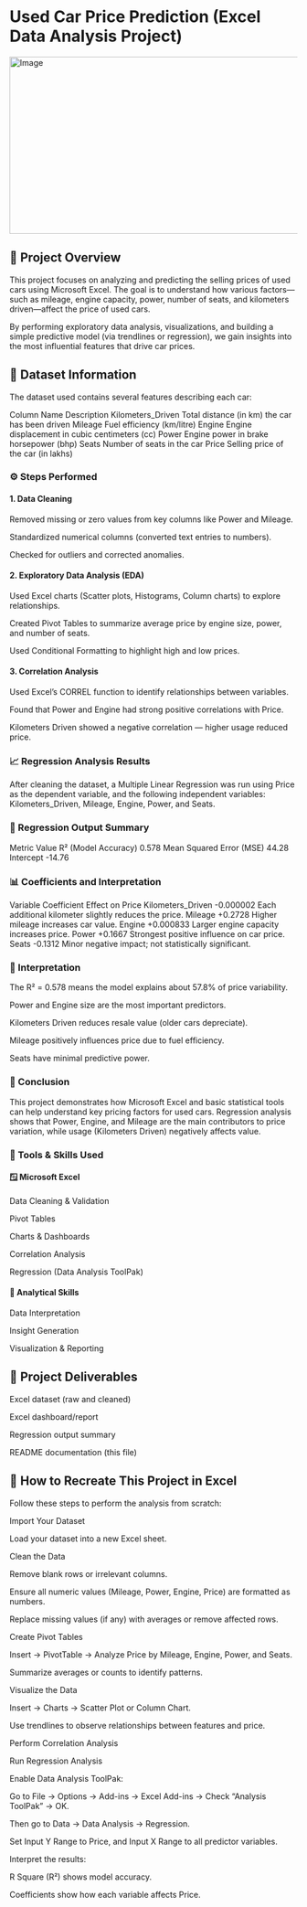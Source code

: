 # Used Car Price Prediction (Excel Data Analysis Project)

<img width="551" height="310" alt="Image" src="https://github.com/user-attachments/assets/6cdb5032-9942-4bbb-be54-fd6a354a5e31" />

## 📘 Project Overview

This project focuses on analyzing and predicting the selling prices of used cars using Microsoft Excel.
The goal is to understand how various factors—such as mileage, engine capacity, power, number of seats, and kilometers driven—affect the price of used cars.

By performing exploratory data analysis, visualizations, and building a simple predictive model (via trendlines or regression), we gain insights into the most influential features that drive car prices.

## 🧾 Dataset Information

The dataset used contains several features describing each car:

Column Name	Description
Kilometers_Driven	Total distance (in km) the car has been driven
Mileage	Fuel efficiency (km/litre)
Engine	Engine displacement in cubic centimeters (cc)
Power	Engine power in brake horsepower (bhp)
Seats	Number of seats in the car
Price	Selling price of the car (in lakhs)
### ⚙️ Steps Performed
#### 1. Data Cleaning

Removed missing or zero values from key columns like Power and Mileage.

Standardized numerical columns (converted text entries to numbers).

Checked for outliers and corrected anomalies.

#### 2. Exploratory Data Analysis (EDA)

Used Excel charts (Scatter plots, Histograms, Column charts) to explore relationships.

Created Pivot Tables to summarize average price by engine size, power, and number of seats.

Used Conditional Formatting to highlight high and low prices.

#### 3. Correlation Analysis

Used Excel’s CORREL function to identify relationships between variables.

Found that Power and Engine had strong positive correlations with Price.

Kilometers Driven showed a negative correlation — higher usage reduced price.

### 📈 Regression Analysis Results

After cleaning the dataset, a Multiple Linear Regression was run using Price as the dependent variable, and the following independent variables:
Kilometers_Driven, Mileage, Engine, Power, and Seats.

### 🔢 Regression Output Summary
Metric	Value
R² (Model Accuracy)	0.578
Mean Squared Error (MSE)	44.28
Intercept	-14.76
### 📊 Coefficients and Interpretation
Variable	Coefficient	Effect on Price
Kilometers_Driven	-0.000002	Each additional kilometer slightly reduces the price.
Mileage	+0.2728	Higher mileage increases car value.
Engine	+0.000833	Larger engine capacity increases price.
Power	+0.1667	Strongest positive influence on car price.
Seats	-0.1312	Minor negative impact; not statistically significant.
### 🧠 Interpretation

The R² = 0.578 means the model explains about 57.8% of price variability.

Power and Engine size are the most important predictors.

Kilometers Driven reduces resale value (older cars depreciate).

Mileage positively influences price due to fuel efficiency.

Seats have minimal predictive power.

### 🎯 Conclusion

This project demonstrates how Microsoft Excel and basic statistical tools can help understand key pricing factors for used cars.
Regression analysis shows that Power, Engine, and Mileage are the main contributors to price variation, while usage (Kilometers Driven) negatively affects value.

### 🧰 Tools & Skills Used
#### 🪟 Microsoft Excel

Data Cleaning & Validation

Pivot Tables

Charts & Dashboards

Correlation Analysis

Regression (Data Analysis ToolPak)

#### 🧠 Analytical Skills

Data Interpretation

Insight Generation

Visualization & Reporting
## 📁 Project Deliverables

Excel dataset (raw and cleaned)

Excel dashboard/report

Regression output summary

README documentation (this file)

## 🧩 How to Recreate This Project in Excel

Follow these steps to perform the analysis from scratch:

Import Your Dataset

Load your dataset into a new Excel sheet.

Clean the Data

Remove blank rows or irrelevant columns.

Ensure all numeric values (Mileage, Power, Engine, Price) are formatted as numbers.

Replace missing values (if any) with averages or remove affected rows.

Create Pivot Tables

Insert → PivotTable → Analyze Price by Mileage, Engine, Power, and Seats.

Summarize averages or counts to identify patterns.

Visualize the Data

Insert → Charts → Scatter Plot or Column Chart.

Use trendlines to observe relationships between features and price.

Perform Correlation Analysis

Run Regression Analysis

Enable Data Analysis ToolPak:

Go to File → Options → Add-ins → Excel Add-ins → Check “Analysis ToolPak” → OK.

Then go to Data → Data Analysis → Regression.

Set Input Y Range to Price, and Input X Range to all predictor variables.

Interpret the results:

R Square (R²) shows model accuracy.

Coefficients show how each variable affects Price.
